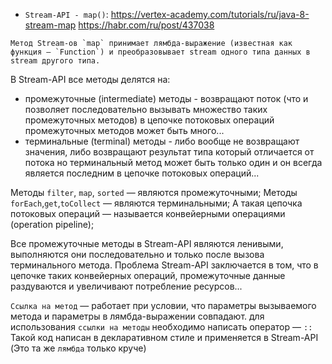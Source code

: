 
* `Stream-API - map()`: https://vertex-academy.com/tutorials/ru/java-8-stream-map
                        https://habr.com/ru/post/437038

```text
Метод Stream-ов `map` принимает лямбда-выражение (известная как функция — `Function`) и преобразовывает stream одного типа данных в stream другого типа.
```

В Stream-API все методы делятся на:
* промежуточные (intermediate) методы - возвращают поток (что и позволяет последовательно вызывать множество таких промежуточных методов)
                                        в цепочке потоковых операций промежуточных методов может быть много...
* терминальные (terminal) методы - либо вообще не возвращают значения, либо возвращают результат типа который отличается от потока
                                   но терминальный метод может быть только один и он всегда является последним в цепочке потоковых операций...

Методы `filter`, `map`, `sorted` — являются промежуточными;
Методы `forEach`,`get`,`toCollect` — являются терминальными;
А такая цепочка потоковых операций — называется конвейерными операциями (operation pipeline);

Все промежуточные методы в Stream-API являются ленивыми, выполняются они последовательно и только после вызова терминального метода.
Проблема Stream-API заключается в том, что в цепочке таких конвейерных операций, промежуточные данные раздуваются и увеличивают потребление ресурсов...

`Ссылка на метод` — работает при условии, что параметры вызываемого метода и параметры в лямбда-выражении совпадают.
                    для использования `ссылки на методы` необходимо написать оператор — `::`
Такой код написан в декларативном стиле и применяется в Stream-API (Это та же `лямбда` только круче)
